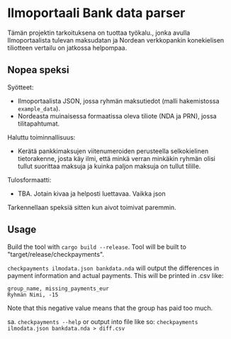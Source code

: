 # Ilmoportaali Bank data parser
Tämän projektin tarkoituksena on tuottaa työkalu., jonka avulla Ilmoportaalista tulevan maksudatan ja Nordean verkkopankin konekielisen tiliotteen vertailu on jatkossa helpompaa.

## Nopea speksi
Syötteet:
- Ilmoportaalista JSON, jossa ryhmän maksutiedot (malli hakemistossa `example_data`).
- Nordeasta muinaisessa formaatissa oleva tiliote (NDA ja PRN), jossa tilitapahtumat.

Haluttu toiminnallisuus:
- Kerätä pankkimaksujen viitenumeroiden perusteella selkokielinen tietorakenne, josta käy ilmi, että minkä verran minkäkin ryhmän olisi tullut suorittaa maksuja ja kuinka paljon maksuja on tullut tilille.

Tulosformaatti:
- TBA. Jotain kivaa ja helposti luettavaa. Vaikka json

Tarkennellaan speksiä sitten kun aivot toimivat paremmin.

## Usage
Build the tool with `cargo build --release`. Tool will be built to "target/release/checkpayments".

`checkpayments ilmodata.json bankdata.nda` will output the differences in payment information and actual payments. This will be printed in .csv like:
```
group_name, missing_payments_eur
Ryhmän Nimi, -15
```
Note that this negative value means that the group has paid too much.

sa. `checkpayments --help` or output into file like so: `checkpayments ilmodata.json bankdata.nda > diff.csv`
